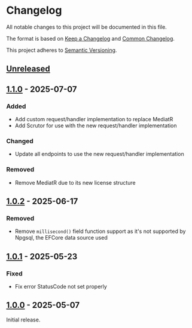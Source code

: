 # Changelog

All notable changes to this project will be documented in this file.

The format is based on [Keep a Changelog](https://keepachangelog.com/en/1.0.0/) and [Common Changelog](
https://common-changelog.org/).

This project adheres to [Semantic Versioning](https://semver.org/spec/v2.0.0.html).

## [Unreleased]

## [1.1.0] - 2025-07-07

### Added

- Add custom request/handler implementation to replace MediatR
- Add Scrutor for use with the new request/handler implementation

### Changed

- Update all endpoints to use the new request/handler implementation

### Removed

- Remove MediatR due to its new license structure

## [1.0.2] - 2025-06-17

### Removed

- Remove `millisecond()` field function support as it's not supported by Npgsql, the EFCore data source used

## [1.0.1] - 2025-05-23

### Fixed

- Fix error StatusCode not set properly

## [1.0.0] - 2025-05-07

Initial release.

[unreleased]: https://github.com/funql/funql-playground-api/compare/1.1.0...HEAD
[1.1.0]: https://github.com/funql/funql-playground-api/compare/1.0.2...1.1.0
[1.0.2]: https://github.com/funql/funql-playground-api/compare/1.0.1...1.0.2
[1.0.1]: https://github.com/funql/funql-playground-api/compare/1.0.0...1.0.1
[1.0.0]: https://github.com/funql/funql-playground-api/releases/tag/1.0.0